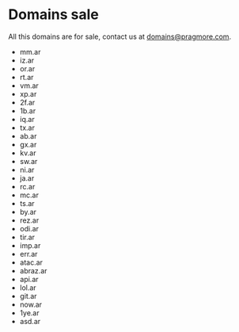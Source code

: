 Domains sale
============

All this domains are for sale, contact us at [domains@pragmore.com](domains@pragmore.com).

* mm.ar
* iz.ar
* or.ar
* rt.ar
* vm.ar
* xp.ar
* 2f.ar
* 1b.ar
* iq.ar
* tx.ar
* ab.ar
* gx.ar
* kv.ar
* sw.ar
* ni.ar
* ja.ar
* rc.ar
* mc.ar
* ts.ar
* by.ar
* rez.ar
* odi.ar
* tir.ar
* imp.ar
* err.ar
* atac.ar
* abraz.ar
* api.ar
* lol.ar
* git.ar
* now.ar
* 1ye.ar
* asd.ar
